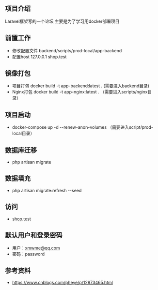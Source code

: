 ## 项目介绍
Laravel框架写的一个论坛
主要是为了学习用docker部署项目

## 前置工作
- 修改配置文件 backend/scripts/prod-local/app-backend
- 配置host 127.0.0.1  shop.test

## 镜像打包
- 项目打包 docker build -t  app-backend:latest . (需要进入backend目录)
- Nginx打包 docker build -t  app-nginx:latest . （需要进入scripts/nginx目录）

## 项目启动
- docker-compose up -d --renew-anon-volumes （需要进入script/prod-local目录）

## 数据库迁移
- php artisan migrate

## 数据填充
- php artisan migrate:refresh --seed

## 访问
- shop.test

## 默认用户和登录密码
- 用户：xmwme@qq.com
- 密码：password

## 参考资料
- https://www.cnblogs.com/pheye/p/12873465.html
